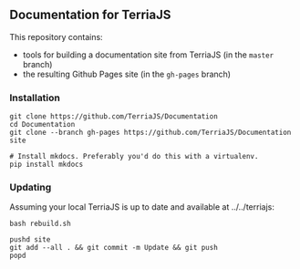 ## Documentation for TerriaJS

This repository contains:

- tools for building a documentation site from TerriaJS (in the `master` branch)
- the resulting Github Pages site (in the `gh-pages` branch)

### Installation

```
git clone https://github.com/TerriaJS/Documentation
cd Documentation
git clone --branch gh-pages https://github.com/TerriaJS/Documentation site

# Install mkdocs. Preferably you'd do this with a virtualenv.
pip install mkdocs 
```

### Updating

Assuming your local TerriaJS is up to date and available at ../../terriajs:

```
bash rebuild.sh

pushd site
git add --all . && git commit -m Update && git push
popd 
```